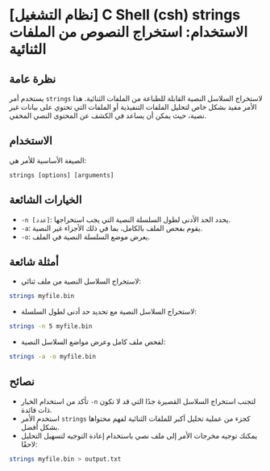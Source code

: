 # [نظام التشغيل] C Shell (csh) strings الاستخدام: استخراج النصوص من الملفات الثنائية

## نظرة عامة
يستخدم أمر `strings` لاستخراج السلاسل النصية القابلة للطباعة من الملفات الثنائية. هذا الأمر مفيد بشكل خاص لتحليل الملفات التنفيذية أو الملفات التي تحتوي على بيانات غير نصية، حيث يمكن أن يساعد في الكشف عن المحتوى النصي المخفي.

## الاستخدام
الصيغة الأساسية للأمر هي:
```
strings [options] [arguments]
```

## الخيارات الشائعة
- `-n [عدد]`: يحدد الحد الأدنى لطول السلسلة النصية التي يجب استخراجها.
- `-a`: يقوم بفحص الملف بالكامل، بما في ذلك الأجزاء غير النصية.
- `-o`: يعرض موضع السلسلة النصية في الملف.

## أمثلة شائعة
- لاستخراج السلاسل النصية من ملف ثنائي:
```bash
strings myfile.bin
```

- لاستخراج السلاسل النصية مع تحديد حد أدنى لطول السلسلة:
```bash
strings -n 5 myfile.bin
```

- لفحص ملف كامل وعرض مواضع السلاسل النصية:
```bash
strings -a -o myfile.bin
```

## نصائح
- تأكد من استخدام الخيار `-n` لتجنب استخراج السلاسل القصيرة جدًا التي قد لا تكون ذات فائدة.
- استخدم الأمر `strings` كجزء من عملية تحليل أكبر للملفات الثنائية لفهم محتواها بشكل أفضل.
- يمكنك توجيه مخرجات الأمر إلى ملف نصي باستخدام إعادة التوجيه لتسهيل التحليل لاحقًا:
```bash
strings myfile.bin > output.txt
```